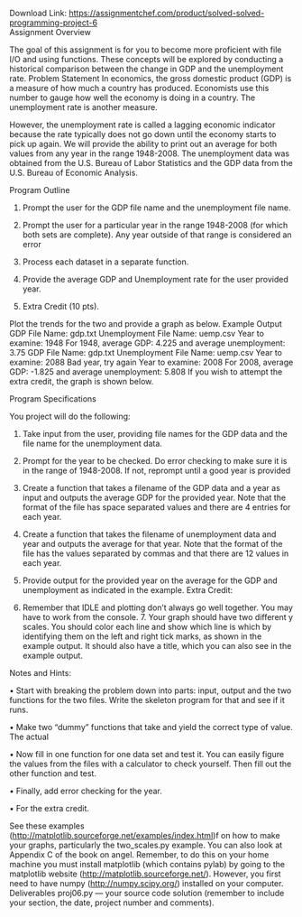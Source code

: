 Download Link: https://assignmentchef.com/product/solved-solved-programming-project-6
<br>
Assignment Overview

The goal of this assignment is for you to become more proficient with file I/O and using functions. These concepts will be explored by conducting a historical comparison between the change in GDP and the unemployment rate. Problem Statement In economics, the gross domestic product (GDP) is a measure of how much a country has produced. Economists use this number to gauge how well the economy is doing in a country. The unemployment rate is another measure.

However, the unemployment rate is called a lagging economic indicator because the rate typically does not go down until the economy starts to pick up again. We will provide the ability to print out an average for both values from any year in the range 1948-2008. The unemployment data was obtained from the U.S. Bureau of Labor Statistics and the GDP data from the U.S. Bureau of Economic Analysis.

Program Outline

1. Prompt the user for the GDP file name and the unemployment file name.

2. Prompt the user for a particular year in the range 1948-2008 (for which both sets are complete). Any year outside of that range is considered an error

3. Process each dataset in a separate function.

4. Provide the average GDP and Unemployment rate for the user provided year.

5. Extra Credit (10 pts).

Plot the trends for the two and provide a graph as below. Example Output GDP File Name: gdp.txt Unemployment File Name: uemp.csv Year to examine: 1948 For 1948, average GDP: 4.225 and average unemployment: 3.75 GDP File Name: gdp.txt Unemployment File Name: uemp.csv Year to examine: 2088 Bad year, try again Year to examine: 2008 For 2008, average GDP: -1.825 and average unemployment: 5.808 If you wish to attempt the extra credit, the graph is shown below.

Program Specifications

You project will do the following:

1. Take input from the user, providing file names for the GDP data and the file name for the unemployment data.

2. Prompt for the year to be checked. Do error checking to make sure it is in the range of 1948-2008. If not, reprompt until a good year is provided

3. Create a function that takes a filename of the GDP data and a year as input and outputs the average GDP for the provided year. Note that the format of the file has space separated values and there are 4 entries for each year.

4. Create a function that takes the filename of unemployment data and year and outputs the average for that year. Note that the format of the file has the values separated by commas and that there are 12 values in each year.

5. Provide output for the provided year on the average for the GDP and unemployment as indicated in the example. Extra Credit:

6. Remember that IDLE and plotting don’t always go well together. You may have to work from the console. 7. Your graph should have two different y scales. You should color each line and show which line is which by identifying them on the left and right tick marks, as shown in the example output. It should also have a title, which you can also see in the example output.

Notes and Hints:

• Start with breaking the problem down into parts: input, output and the two functions for the two files. Write the skeleton program for that and see if it runs.

• Make two “dummy” functions that take and yield the correct type of value. The actual

• Now fill in one function for one data set and test it. You can easily figure the values from the files with a calculator to check yourself. Then fill out the other function and test.

• Finally, add error checking for the year.

• For the extra credit.

See these examples (http://matplotlib.sourceforge.net/examples/index.html)f on how to make your graphs, particularly the two_scales.py example. You can also look at Appendix C of the book on angel. Remember, to do this on your home machine you must install matplotlib (which contains pylab) by going to the matplotlib website (http://matplotlib.sourceforge.net/). However, you first need to have numpy (http://numpy.scipy.org/) installed on your computer. Deliverables proj06.py — your source code solution (remember to include your section, the date, project number and comments).